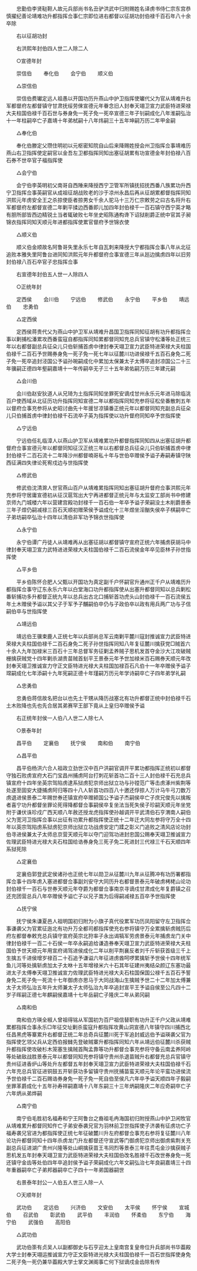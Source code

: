 <!-- { "loadSidebar": true } -->
　　忠勤伯李贤鞑靼人故元兵部尚书名丑驴洪武中归附赐姓名译虏书侍仁宗东宫恭慎擢纪善论靖难功升都指挥佥事仁宗即位进右都督以征胡功封伯禄千百石年八十余卒除 

　　右以征胡功封 

　　右洪熙年封伯四人世二人除二人 

　　○宣德年封 

　　崇信伯 
　　奉化伯 
　　会宁伯 
　　顺义伯 

　　△崇信伯 

　　崇信伯费瓛定远人祖愚以开国功历升燕山中护卫指挥使瓛代父为官从靖难升右军都督府左都督镇守甘肃抚绥劳倈宣德元年眷念旧人封奉天翊卫宣力武臣特进荣禄大夫柱国伯禄千百石世与券身免一死子免一死卒宣德三年子钊嗣成化八年淮嗣弘治十一年柱嗣卒亡子嘉靖十年弟栻嗣十八年炜嗣三十五年坤嗣万历二年甲金嗣 

　　△奉化伯 

　　奉化伯滕定父瓒住明初以元枢密知院自山后来降赐姓授会州卫指挥佥事靖难历燕山右卫指挥使定嗣官以金吾左卫都指挥同知出塞征胡累有功宣德金年封伯禄八百石券不世卒官子福指挥使 

　　△会宁伯 

　　会宁伯李英明初父南哥自西陲来降授西宁卫管军所镇抚招抚西番八族累功升西宁卫指挥佥事英嗣官从成祖征胡战败老的沙于凉州永昌后再从征胡累都督指挥同知洪熙元年虏安全王之杀掠使臣者掠男女千余人驼马十三万仁宗敕劳之曰古名将升右军都督府左都督宣德二年剿平揉边西番即儿加四年封伯禄千一百石镇守西宁英才略有胆所部皆西边精锐土当者辄破败七年坐史昭陈通构谗下诏狱削爵正统中官其子昶锦衣指挥同知天顺元年进都指挥使累官督府予世锦衣使 

　　△顺义伯 

　　顺义伯金顺故名阿鲁哥失里永乐七年自瓦刺来降授大宁都指挥佥事八年从北征追败本雅失里阿鲁台进同知洪熙元年升都督府佥事宣德三年从廵边擒虏四年以旧劳封伯禄八百石卒官子忠指挥佥事 

　　右宣德年封伯五人世一人除四人 

　　○正统年封 

　　定西侯 
　　会川伯 
　　宁远伯 
　　修武伯 
　　永宁伯 
　　平乡伯 
　　靖远伯 
　　忠勇伯 

　　△定西侯 

　　定西侯蒋贵代父为燕山中护卫军从靖难升昌国卫指挥同知征胡有功升都指挥佥事以剿捕松潘累攻西番蛮寇自都指挥同知累都督同知充总兵官镇守松潘等处正统三年以右都督副总兵征朵儿只伯斩捕首虏中律封奉天翊卫宣力武臣特进荣禄大夫柱国伯禄千二百石予世赐券身免一死子免一死七年以征麓川功进侯禄千五百石身免二死子免一死卒追封泾国公予谥孙琬嗣成化中累加太保兼太子太傅卒追封凉国公二十三年骥嗣正德四年壑嗣嘉靖十一年传嗣卒无子三十五年弟佑嗣万历三年建元嗣 

　　△会川伯 

　　会川伯赵安狄道人从兄琦为土指挥同知坐罪死安谪戍甘州永乐元年进马除临洮百户使西域从北征历功升指挥同知宣德二年以都指挥同知充参将征松垒番散刺五年以督府佥事充参将从史昭讨曲先十年援甘凉镇番正统元年以都督同知充副总兵征朵儿只伯捕首虏中律封伯禄千石流卒子英为指挥使以功升督府同知卒予世指挥使 

　　△宁远伯 

　　宁远伯任礼临漳人以燕山护卫军从靖难累功升都督指挥同知四从出塞征胡升都督府佥事宣德元年以都督同知征汉正统三年以右都督总兵征朵儿只伯斩捕首虏中律封伯禄千二百石流十二年降沙州都督喃哥私十年与世伯卒赠侯予谥子寿嗣寿镇守陕西征满四失律论死宥戍边与世指挥使 

　　△修武伯 

　　修武伯沈清滁人世官燕山百户从靖难累指挥同知出塞征胡升督府佥事洪熙元年充参将守居庸宣德初从征汉扈驾出大宁再进都督正统元年与太监安工部尚书中修建京师九门城楼六年以营建宫殿功封禄千一百石伯一年卒予谥子荣嗣没土木削爵景泰三年子煜仍嗣减禄三百石天顺初赠荣侯予谥成化十三年煜坐淫酗失侯卒子棋嗣卒亡子弟坊嗣卒弘治十四年以清伯非军功予锦衣世指挥使 

　　△永宁伯 

　　永宁伯谭广丹徒人从靖难再从出塞征胡以都督镇守宣府正统六年捕虏获胡马中律封奉天翊卫宣力武特进进荣禄大夫柱国伯禄千二百石流侯金年卒见臣林子孙世指挥使 

　　△平乡伯 

　　平乡伯陈怀合肥人父甄以开国功为真定副千户怀嗣官升通州正千户从靖难历升都指挥佥事守辽东永乐六年以白堂海口功升都指挥使从出塞升都督同知以总兵剿松番斩捕功多升都督正统九年以总兵出古北口捕斩首功虎头山封伯禄千一百石流侯五年土木赠侯予谥以其父子于军予子黼嗣伯卒仍与子政伯卒以政有用兵两广功与子信嗣伯卒与世指挥使 

　　△靖远伯 

　　靖远伯王骥束鹿人正统七年以兵部尚总军云南剿平麓川寇封推诚宣力武臣特进荣禄大夫柱国伯禄千二百石身免二死子孙世指挥同知八年复征麓川擒获党□贼首六十余人九年加禄米三百石十三年总督军务征剿孟养贼子思机发首夺金沙大江攻破贼栅擒获贼党十四年剿杀湖贵苗贼首刬平王景泰元年予世加禄米百石赐券天顺元年改封奉天翊卫推诚宣力守正文臣特进光禄大夫柱国加禄百石凡伯十一年卒赠侯予谥子瑺嗣成化七年添嗣十九年宪嗣正德十年瑾嗣万历元年学诗嗣卒亡子四年弟学礼嗣 

　　△忠勇伯 

　　忠勇伯蒋信故名把台以也先土干甥从降历战塞北有功升都督正统中封伯禄千石土木败降也先也先合居其弟赛罕王部下竟从上皇归卒赠侯予谥 

　　右正统年封侯一人伯八人世二人除七人 

　　○景泰年封 

　　昌平伯 
　　定襄伯 
　　抚宁侯 
　　南和伯 
　　南宁伯 

　　△昌平伯 

　　昌平伯杨洪六合人祖政立劲世汉中百户洪嗣官调开平累功都指挥正统初以都督守独石败虏宣府大石门宝昌州捕虏阿台打刺花斩首功二百十三人封伯禄千石充总兵镇宣府十四年坐英宗驾陷虏逮系狱虏犯京师出狱立功与孙镗范广等击虏涿州紫荆等处遂至固安大捷捕虏阿归等四十八人斩首功四百八十邀还俘掠人万计马牛弓刀数万虏退进侯景泰二年赐世券还镇宣府卒赠颍国公予谥子杰嗣侯卒亡子庶兄俊先以擒叛者喜宁功升都督坐罪论死得降都督佥事嗣侯卒复坐法当死失侯子珍嗣天顺元年坐党附于谦伏诛珍戍广西天顺八年赦还授龙虎指挥使孙越调开平武清伯石亨渭南人嗣伯父为宽河卫指挥佥事以出征有功累升都指挥使正统十二年迁大同左参将守万全十四年以英宗驾陷虏系狱虏犯京师出狱立功战虏安定门蹂之彰义门追败之清风店论功封伯寻进侯兼太子太师总京营天顺元年以夺门迎驾功进封忠国公赐奉天翊卫推诚宣力佐理武臣特进光禄大夫石柱国给诰券身免三死子免二死进封三代禄三千石天顺四年系狱死除 

　　△定襄伯 

　　定襄伯郭登武定侯诸孙也正统七年以勋卫从征麓川九年从征腾冲有功历署都指挥佥事十四年虏入塞进都督佥事副刘安守大同历升右都督景泰元年破虏栲栳山论功封伯禄千一百石与世券天顺元年夺爵为都督佥事南京寻谪戍甘肃成化年复爵镇之召还充团营总兵八年卒赠侯予谥亡子以兄子嵩为后得嗣减禄五百卒予世指挥使 

　　△抚宁侯 

　　抚宁侯朱谦夏邑人祖明国初归附为小旗子真代役累军功历凤阳留守左卫指挥佥事谦袭父为官累征迤北有功升万全都司都指挥使充右参将镇守万全累擒斩虏贼历后府左都督奉敕充总兵镇守宣府英宗北狩率子永出谒犒军劳虏景泰元年捕虏龙门关中律封伯禄千一百二十石侯一年卒永嗣追给谦造券奉天翊卫宣力武臣特进荣禄大夫柱国伯予世天顺元年用宣府谒驾进侯成化二年以削平荆襄反者刘千斤斩获首级三千上生擒五千进侯增岁禄百二十石追予谦谥六年征进虏酋呵啰累擒斩予世侯十四年统军鱼儿河等处擒斩虏加太子太咻十五年增禄米六十石其年征建州夷结朵颜辽东塞功最进太子太傅奉天翊卫推诚宣力佐理武臣特进光禄大夫石柱国保国公禄千五百石予誓身免二死子免一死流十七年御虏亦思马于大同战海山生擒贼予世二十二年加太傅兼太子太师弘治五年升太师兼太子太师弘治九年卒追封宣平王予谥自侯至公凡四十二岁子晖嗣正德七年麒嗣侯嘉靖十七年岳嗣亡子隆庆二年从弟冈嗣 

　　△南和伯 

　　南和伯方瑛全椒人曾祖得铭从军国初为百尸祖信替职有功升正千户父政从靖难累都指挥佥事永乐□年征交址剿杀蛮寇升都指挥攻黄山洞宣德八年镇守四川捕西北任昌黑虎等寨累升右都督正统二年总奇兵征麓川死于军追封威远伯予谥瑛袭父官为指挥使乞领父兵从定西伯报雠先登破贼寨升都指挥同知六年从靖远伯征麓川杀获贼升都指挥使攻破杉木笼塞生擒贼首陶孟靠等功升都督佥事充参将守备云南孟养阿岭等处破敌战胜景泰元年以都督同知充参将镇守贵州杀退苗贼升右都督充总兵官镇守贵州征进香炉山等处升左都督五年封奉天翊卫宣力武臣特进荣禄大夫柱国伯禄千石六年充总兵官征进铜鼓五开斩获功多留镇守贵州抚捕苗蛮天顺元年论平蛮功进侯流予世伯禄千二百石赐诰券身免一死子免一死自伯至侯凡六年卒予谥天顺四年子毅嗣坐罪革爵成化十五年孙寿祥嗣嘉靖十八年东嗣三十三年炳嗣隆庆二年应奇嗣卒亡子六年炳从弟烨嗣 

　　△南宁伯 

　　南宁伯毛胜初名福寿和宁王阿鲁台之裔祖毛冉海国初归附授燕山中护卫闲牧官从靖难累升都督同知仵亡子弟安泰袭兄官为羽林前卫世指挥使子济袭有征虏功亡子福寿袭兄官进为都指挥使正统七年征破麓川升左府都督佥事充右参将复征麓川八年论功升都督同知十四年杀虏龙门升左都督还守宣武等门御虏犯京师出御虏紫荆关充副总兵征进湖广贵州兴隆等处山峒擒获苗王韦同烈等景泰三年往贯屯金沙擒获贼子思机发五年封奉天翊卫宣力武臣特进荣禄大夫柱国伯改名胜禄千石改世券身免一死还镇守金齿等处伯四年卒追封侯予谥子荣嗣成化六年文嗣弘治七年良嗣嘉靖三十四年重器嗣卒亡子弟邦器嗣卒亡子四十一年弟国器嗣世 

　　右景泰年封公一人伯五人世三人除一人 

　　○天顺年封 

　　武功伯 
　　定远伯 
　　兴济伯 
　　文安伯 
　　太平侯 
　　怀宁侯 
　　宣城伯 
　　召武伯 
　　彰武伯 
　　武平伯 
　　丰润伯 
　　怀柔伯 
　　东宁伯 
　　海宁伯 
　　武强伯 
　　高阳伯 

　　△武功伯 

　　武功伯筡有贞吴人以副都御史与石亨迎太上皇南宫复皇帝位升兵部尚书华葢殿大学士封奉天翊运推诚宣力守正文臣特进光禄大夫柱国伯禄千一百石世指挥使身免二死子免一死仍兼华葢殿大学士掌文渊阁事亡何下狱谪戍金齿除有传 


